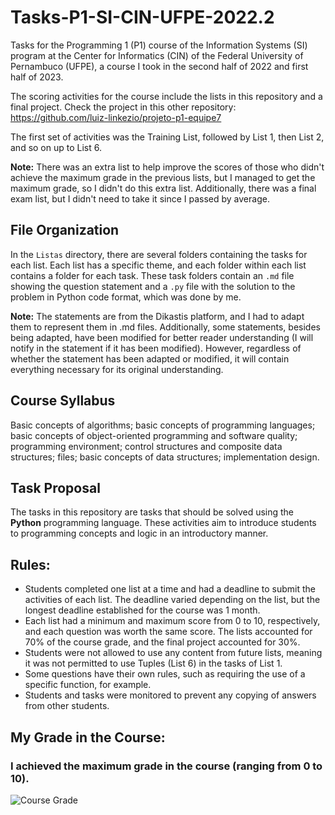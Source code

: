 # Tasks-P1-SI-CIN-UFPE-2022.2

Tasks for the Programming 1 (P1) course of the Information Systems (SI) program at the Center for Informatics (CIN) of the Federal University of Pernambuco (UFPE), a course I took in the second half of 2022 and first half of 2023.

The scoring activities for the course include the lists in this repository and a final project. Check the project in this other repository: https://github.com/luiz-linkezio/projeto-p1-equipe7

The first set of activities was the Training List, followed by List 1, then List 2, and so on up to List 6.

**Note:** There was an extra list to help improve the scores of those who didn't achieve the maximum grade in the previous lists, but I managed to get the maximum grade, so I didn't do this extra list. Additionally, there was a final exam list, but I didn't need to take it since I passed by average.

## File Organization

In the `Listas` directory, there are several folders containing the tasks for each list. Each list has a specific theme, and each folder within each list contains a folder for each task. These task folders contain an `.md` file showing the question statement and a `.py` file with the solution to the problem in Python code format, which was done by me.

**Note:** The statements are from the Dikastis platform, and I had to adapt them to represent them in .md files. Additionally, some statements, besides being adapted, have been modified for better reader understanding (I will notify in the statement if it has been modified). However, regardless of whether the statement has been adapted or modified, it will contain everything necessary for its original understanding.

## Course Syllabus

Basic concepts of algorithms; basic concepts of programming languages; basic concepts of object-oriented programming and software quality; programming environment; control structures and composite data structures; files; basic concepts of data structures; implementation design.

## Task Proposal

The tasks in this repository are tasks that should be solved using the **Python** programming language. These activities aim to introduce students to programming concepts and logic in an introductory manner.

## Rules:

- Students completed one list at a time and had a deadline to submit the activities of each list. The deadline varied depending on the list, but the longest deadline established for the course was 1 month.
- Each list had a minimum and maximum score from 0 to 10, respectively, and each question was worth the same score. The lists accounted for 70% of the course grade, and the final project accounted for 30%.
- Students were not allowed to use any content from future lists, meaning it was not permitted to use Tuples (List 6) in the tasks of List 1.
- Some questions have their own rules, such as requiring the use of a specific function, for example.
- Students and tasks were monitored to prevent any copying of answers from other students.

## My Grade in the Course:
### I achieved the maximum grade in the course (ranging from 0 to 10).
![Course Grade](https://lh3.googleusercontent.com/PmOp37WYM-U9jjxMoukDgkw3OW0qVywJhPy_MzoD9c6WnHF2huYCNJHYryeIpiK0_YaG9N3y2ZgYILceV-x_VgJZNV_G9-lZopdudYnu4jk868hcQaC7JXmoYSuQVaE4cup0m_Kw7osBGM2giDZGKegY2sQm6UISSrPSuwh-1anFnUoPhmlJeRElwHtEIcEgwRq6LN2j9nbIEtlW3ke4ag6471joOvTWvKeOrSHeJkcIGJWPkxbG_YoTJNawgsPbbRe-Zn2VPxwlUassyluDjMjgGyGz6TNHKZWUVjYIK9UuBLh41LqR5-bhX6Vd687SgKUrGhBCYf83ojW-canJ_s9XtSSrh3TK4ePtoV_xM0yqQrl3OU3ENtDJ5mfAZsbVrvfpDnj6-ng3uXAp4O_ZeZ7RsE-xJgQmM-tCS6okx2UWzYylefyBwNzQclICbBYOp_GvQFhTih4m1jX2nODc4u_iN6fU7TF5TG9i9QuF2zgLNt900EiL_S9ffg8woNJJItAGZrfeDTxyc_Jw5IlcJZeO1Tra68XhF6TK_BR5EJna43vSWQu_EhORIO8iqu_LDhJfPQLfJkJuy1SF8QIalyK26kEvuRjg1u_1SbV2rEPBq3pVmqACVc0-zKKU_uaZn6czdoCEVyBe3_htat2__OlPW7cPkJAhMsj1bHJRzXJg2tVHmZ7D_M-yKEB1SFhb5-1YjBarJaS6nKe_B0uOnx4PC1wdkZjrsFdlJbsGCN9TwlwDMf-bi9So1xPCEPjNHYE_vUTTiVylEJ8x2fUclMCiK6BxZwmuVYEc5JLhz4orm2mHnBif4CQo1P_B27WBaqd_QR0aTVaisdQtcyQitSCvZYqHSTtXy6t8kXJcmuUFvWPwWkWoECgxpNL8JBi6VmlGRNJMrA_WV0rmuTUF7PMNGLtKlNAO1VTS5TLwylG19r7s-k8FPp9eEHvKXq2Ri0hr1EcUXWEZJz3Zr2vcRg=w1562-h431-s-no?authuser=0)
